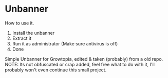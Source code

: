 # Unbanner

How to use it.
1. Install the unbanner
2. Extract it
3. Run it as administrator (Make sure antivirus is off) 
4. Done


Simple Unbanner for Growtopia, edited &amp; taken (probably) from a old repo.
NOTE: Its not obfuscated or crap added, feel free what to do with it, I'll probably won't even continue this small project.
